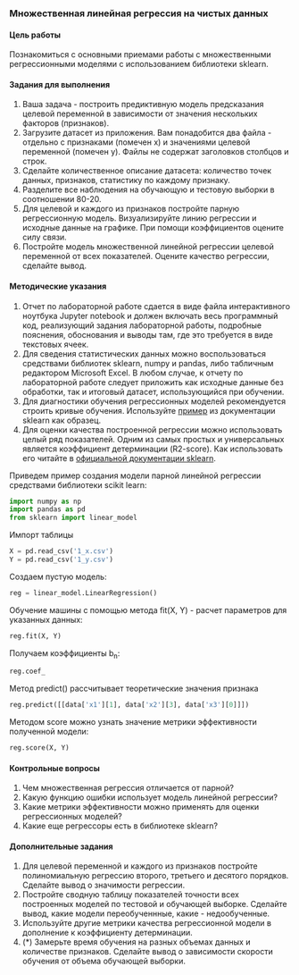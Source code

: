 ### Множественная линейная регрессия на чистых данных

#### Цель работы

Познакомиться с основными приемами работы с множественными регрессионными моделями с использованием библиотеки sklearn. 

#### Задания для выполнения

1. Ваша задача - построить предиктивную модель предсказания целевой переменной в зависимости от значения нескольких факторов (признаков).
2. Загрузите датасет из приложения. Вам понадобится два файла - отдельно с признаками (помечен x) и значениями целевой переменной (помечен y). Файлы не содержат заголовков столбцов и строк.
3. Сделайте количественное описание датасета: количество точек данных, признаков, статистику по каждому признаку.
4. Разделите все наблюдения на обучающую и тестовую выборки в соотношении 80-20.
5. Для целевой и каждого из признаков постройте парную регрессионную модель. Визуализируйте линию регрессии и исходные данные на графике. При помощи коэффициентов оцените силу связи.
6. Постройте модель множественной линейной регрессии целевой переменной от всех показателей. Оцените качество регрессии, сделайте вывод.

#### Методические указания

1. Отчет по лабораторной работе сдается в виде файла интерактивного ноутбука Jupyter notebook и должен включать весь программный код, реализующий задания лабораторной работы, подробные пояснения, обоснования и выводы там, где это требуется в виде текстовых ячеек.
2. Для сведения статистических данных можно воспользоваться средствами библиотек sklearn, numpy и pandas, либо табличным редактором Microsoft Excel. В любом случае, к отчету по лабораторной работе следует приложить как исходные данные без обработки, так и итоговый датасет, использующийся при обучении.
3. Для диагностики обучения регрессионных моделей рекомендуется строить кривые обучения. Используйте [пример](http://scikit-learn.org/stable/auto_examples/model_selection/plot_learning_curve.html) из документации sklearn как образец. 
4. Для оценки качества построенной регрессии можно использовать целый ряд показателей. Одним из самых простых и универсальных является коэффициент детерминации (R2-score). Как использовать его читайте в [официальной документации sklearn](http://scikit-learn.org/stable/modules/generated/sklearn.metrics.r2_score.html#sklearn.metrics.r2_score). 

Приведем пример создания модели парной линейной регрессии средствами библиотеки scikit learn:

```py
import numpy as np
import pandas as pd
from sklearn import linear_model
```

Импорт таблицы

```py
X = pd.read_csv('1_x.csv')
Y = pd.read_csv('1_y.csv')
```

Создаем пустую модель:

```py
reg = linear_model.LinearRegression()
```

Обучение машины с помощью метода fit(X, Y) - расчет параметров для указанных данных:

```py
reg.fit(X, Y)
```

Получаем коэффициенты b<sub>n</sub>:

```py
reg.coef_
```

Метод predict() рассчитывает теоретические значения признака

```py
reg.predict([[data['x1'][1], data['x2'][3], data['x3'][0]]])
```

Методом score можно узнать значение метрики эффективности полученной модели:

```py
reg.score(X, Y)
```

#### Контрольные вопросы

1. Чем множественная регрессия отличается от парной?
2. Какую функцию ошибки использует модель линейной регрессии?
3. Какие метрики эффективности можно применять для оценки регрессионных моделей?
4. Какие еще регрессоры есть в библиотеке sklearn?

#### Дополнительные задания

1. Для целевой переменной и каждого из признаков постройте полиномиальную регрессию второго, третьего и десятого порядков. Сделайте вывод о значимости регрессии.
2. Постройте сводную таблицу показателей точности всех построенных моделей по тестовой и обучающей выборке. Сделайте вывод, какие модели переобученнные, какие - недообученные.
3. Используйте другие метрики качества регрессионной модели в дополнение к коэффициенту детерминации.
4. (*) Замерьте время обучения на разных объемах данных и количестве признаков. Сделайте вывод о зависимости скорости обучения от объема обучающей выборки.
